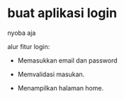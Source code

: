 # buat aplikasi login
nyoba aja

alur fitur login:
- Memasukkan email dan password

- Memvalidasi masukan.

- Menampilkan halaman home.
